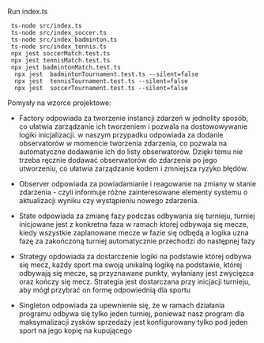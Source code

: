 Run index.ts

```
 ts-node src/index.ts
 ts-node src/index_soccer.ts
 ts-node src/index_badminton.ts
 ts-node src/index_tennis.ts
 npx jest soccerMatch.test.ts  
 npx jest tennisMatch.test.ts  
 npx jest badmintonMatch.test.ts  
  npx jest  badmintonTournament.test.ts --silent=false
  npx jest  tennisTournament.test.ts --silent=false 
  npx jest  soccerTournament.test.ts --silent=false   
```

Pomysły na wzorce projektowe:

- Factory odpowiada za tworzenie instancji zdarzeń w jednolity sposób, co ułatwia zarządzanie ich tworzeniem i pozwala na dostowowywanie logiki inicjalizacji. w naszym przypadku odpowiada za dodanie observatorów w momencie tworzenia zdarzenia, co pozwala na automatyczne dodawanie ich do listy obserwatorów. Dzięki temu nie trzeba ręcznie dodawać obserwatorów do zdarzenia po jego utworzeniu, co ułatwia zarządzanie kodem i zmniejsza ryzyko błędów.

- Observer odpowiada za powiadamianie i reagowanie na zmiany w stanie zdarzenia - czyli informuje różne zainteresowane elementy systemu o aktualizacji wyniku czy wystąpieniu nowego zdarzenia.

- State odpowiada za zmianę fazy podczas odbywania się turnieju, turniej inicjowane jest z konkretna faza w ramach ktorej odbywaja się mecze, kiedy wszystkie zaplanowane mecze w fazie się odbędą a logika uzna fazę za zakończoną turniej automatycznie przechodzi do następnej fazy

- Strategy opdowiada za dostarczenie logiki na podstawie której odbywa się mecz, każdy sport ma swoją unikalną logikę na podstawie, której odbywają się mecze, są przyznawane punkty, wyłaniany jest zwycięzca oraz kończy się mecz. Strategia jest dostarczana przy inicjacji turnieju, aby mógł przybrać on formę odpowiednią dla sportu

- Singleton odpowiada za upewnienie się, że w ramach działania programu odbywa się tylko jeden turniej, ponieważ nasz program dla maksymalizacji zysków sprzedaży jest konfigurowany tylko pod jeden sport na jego kopię na kupującego
